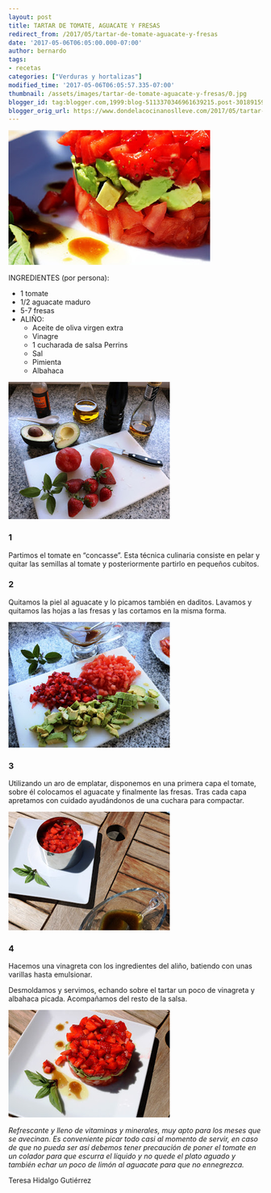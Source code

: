 ```yaml
---
layout: post
title: TARTAR DE TOMATE, AGUACATE Y FRESAS
redirect_from: /2017/05/tartar-de-tomate-aguacate-y-fresas
date: '2017-05-06T06:05:00.000-07:00'
author: bernardo
tags:
- recetas
categories: ["Verduras y hortalizas"]
modified_time: '2017-05-06T06:05:57.335-07:00'
thumbnail: /assets/images/tartar-de-tomate-aguacate-y-fresas/0.jpg
blogger_id: tag:blogger.com,1999:blog-5113370346961639215.post-3018915942657574836
blogger_orig_url: https://www.dondelacocinanoslleve.com/2017/05/tartar-de-tomate-aguacate-y-fresas.html
---
```


![](/assets/images/tartar-de-tomate-aguacate-y-fresas/0.jpg)

  
INGREDIENTES (por persona):
* 1 tomate
* 1/2 aguacate maduro
* 5-7 fresas
* ALIÑO:
  * Aceite de oliva virgen extra
  * Vinagre
  * 1 cucharada de salsa Perrins
  * Sal
  * Pimienta
  * Albahaca  

![](/assets/images/tartar-de-tomate-aguacate-y-fresas/1.jpg)

  

### 1

Partimos el tomate en “concasse”. Esta técnica culinaria consiste en pelar y quitar las semillas al tomate y posteriormente partirlo en pequeños cubitos.  

### 2

Quitamos la piel al aguacate y lo picamos también en daditos. Lavamos y quitamos las hojas a las fresas y las cortamos en la misma forma.  

![](/assets/images/tartar-de-tomate-aguacate-y-fresas/2.jpg)

  

### 3

Utilizando un aro de emplatar, disponemos en una primera capa el tomate, sobre él colocamos el aguacate y finalmente las fresas. Tras cada capa apretamos con cuidado ayudándonos de una cuchara para compactar.  

![](/assets/images/tartar-de-tomate-aguacate-y-fresas/3.jpg)

  

### 4

Hacemos una vinagreta con los ingredientes del aliño, batiendo con unas varillas hasta emulsionar.  
  
Desmoldamos y servimos, echando sobre el tartar un poco de vinagreta y albahaca picada. Acompañamos del resto de la salsa.  

![](/assets/images/tartar-de-tomate-aguacate-y-fresas/4.jpg)

  
_Refrescante y lleno de vitaminas y minerales, muy apto para los meses que se avecinan. Es conveniente picar todo casi al momento de servir, en caso de que no pueda ser así debemos tener precaución de poner el tomate en un colador para que escurra el líquido y no quede el plato aguado y también echar un poco de limón al aguacate para que no ennegrezca._  
  
Teresa Hidalgo Gutiérrez
